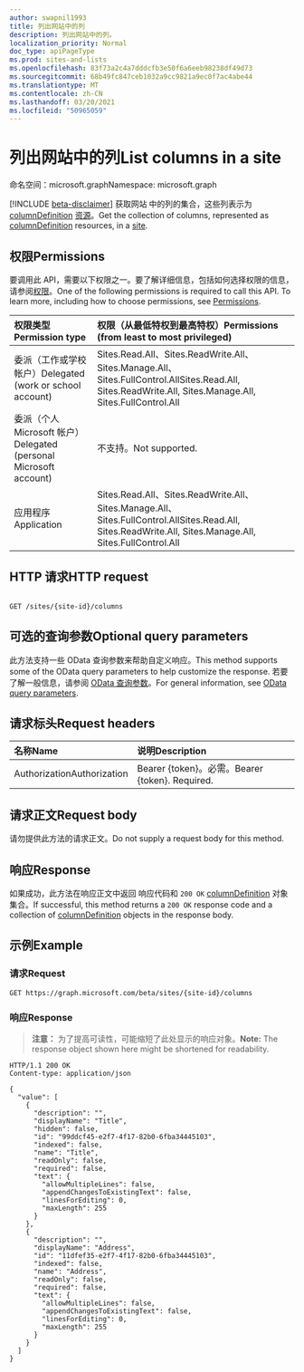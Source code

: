 ```yaml
---
author: swapnil1993
title: 列出网站中的列
description: 列出网站中的列。
localization_priority: Normal
doc_type: apiPageType
ms.prod: sites-and-lists
ms.openlocfilehash: 83f73a2c4a7dddcfb3e50f6a6eeb98238df49d73
ms.sourcegitcommit: 68b49fc847ceb1032a9cc9821a9ec0f7ac4abe44
ms.translationtype: MT
ms.contentlocale: zh-CN
ms.lasthandoff: 03/20/2021
ms.locfileid: "50965059"
---
```

# <a name="list-columns-in-a-site"></a><span data-ttu-id="a808a-103">列出网站中的列</span><span class="sxs-lookup"><span data-stu-id="a808a-103">List columns in a site</span></span>
<span data-ttu-id="a808a-104">命名空间：microsoft.graph</span><span class="sxs-lookup"><span data-stu-id="a808a-104">Namespace: microsoft.graph</span></span>

[!INCLUDE [beta-disclaimer](../../includes/beta-disclaimer.md)]
<span data-ttu-id="a808a-105">获取网站 中的列的集合，这些列表示为 [columnDefinition][columnDefinition] [资源][site]。</span><span class="sxs-lookup"><span data-stu-id="a808a-105">Get the collection of columns, represented as [columnDefinition][columnDefinition] resources, in a [site][site].</span></span>

  

## <a name="permissions"></a><span data-ttu-id="a808a-106">权限</span><span class="sxs-lookup"><span data-stu-id="a808a-106">Permissions</span></span>

  

<span data-ttu-id="a808a-p101">要调用此 API，需要以下权限之一。要了解详细信息，包括如何选择权限的信息，请参阅[权限](/graph/permissions_reference.md)。</span><span class="sxs-lookup"><span data-stu-id="a808a-p101">One of the following permissions is required to call this API. To learn more, including how to choose permissions, see [Permissions](/graph/permissions_reference.md).</span></span>

  

|<span data-ttu-id="a808a-109">权限类型</span><span class="sxs-lookup"><span data-stu-id="a808a-109">Permission type</span></span> | <span data-ttu-id="a808a-110">权限（从最低特权到最高特权）</span><span class="sxs-lookup"><span data-stu-id="a808a-110">Permissions (from least to most privileged)</span></span> |
|:--------------------|:---------------------------------------------------------|
|<span data-ttu-id="a808a-111">委派（工作或学校帐户）</span><span class="sxs-lookup"><span data-stu-id="a808a-111">Delegated (work or school account)</span></span> | <span data-ttu-id="a808a-112">Sites.Read.All、Sites.ReadWrite.All、Sites.Manage.All、Sites.FullControl.All</span><span class="sxs-lookup"><span data-stu-id="a808a-112">Sites.Read.All, Sites.ReadWrite.All, Sites.Manage.All, Sites.FullControl.All</span></span>  |
|<span data-ttu-id="a808a-113">委派（个人 Microsoft 帐户）</span><span class="sxs-lookup"><span data-stu-id="a808a-113">Delegated (personal Microsoft account)</span></span> | <span data-ttu-id="a808a-114">不支持。</span><span class="sxs-lookup"><span data-stu-id="a808a-114">Not supported.</span></span> |
|<span data-ttu-id="a808a-115">应用程序</span><span class="sxs-lookup"><span data-stu-id="a808a-115">Application</span></span> | <span data-ttu-id="a808a-116">Sites.Read.All、Sites.ReadWrite.All、Sites.Manage.All、Sites.FullControl.All</span><span class="sxs-lookup"><span data-stu-id="a808a-116">Sites.Read.All, Sites.ReadWrite.All, Sites.Manage.All, Sites.FullControl.All</span></span>  |

  

## <a name="http-request"></a><span data-ttu-id="a808a-117">HTTP 请求</span><span class="sxs-lookup"><span data-stu-id="a808a-117">HTTP request</span></span>

  
<!-- {
  "blockType": "ignored"
}
-->
```http

GET /sites/{site-id}/columns
```

  
## <a name="optional-query-parameters"></a><span data-ttu-id="a808a-118">可选的查询参数</span><span class="sxs-lookup"><span data-stu-id="a808a-118">Optional query parameters</span></span>
<span data-ttu-id="a808a-119">此方法支持一些 OData 查询参数来帮助自定义响应。</span><span class="sxs-lookup"><span data-stu-id="a808a-119">This method supports some of the OData query parameters to help customize the response.</span></span> <span data-ttu-id="a808a-120">若要了解一般信息，请参阅 [OData 查询参数](/graph/query-parameters)。</span><span class="sxs-lookup"><span data-stu-id="a808a-120">For general information, see [OData query parameters](/graph/query-parameters).</span></span>

## <a name="request-headers"></a><span data-ttu-id="a808a-121">请求标头</span><span class="sxs-lookup"><span data-stu-id="a808a-121">Request headers</span></span>
|<span data-ttu-id="a808a-122">名称</span><span class="sxs-lookup"><span data-stu-id="a808a-122">Name</span></span>|<span data-ttu-id="a808a-123">说明</span><span class="sxs-lookup"><span data-stu-id="a808a-123">Description</span></span>|
|:---|:---|
|<span data-ttu-id="a808a-124">Authorization</span><span class="sxs-lookup"><span data-stu-id="a808a-124">Authorization</span></span>|<span data-ttu-id="a808a-p103">Bearer {token}。必需。</span><span class="sxs-lookup"><span data-stu-id="a808a-p103">Bearer {token}. Required.</span></span>|

## <a name="request-body"></a><span data-ttu-id="a808a-127">请求正文</span><span class="sxs-lookup"><span data-stu-id="a808a-127">Request body</span></span>
<span data-ttu-id="a808a-128">请勿提供此方法的请求正文。</span><span class="sxs-lookup"><span data-stu-id="a808a-128">Do not supply a request body for this method.</span></span>

## <a name="response"></a><span data-ttu-id="a808a-129">响应</span><span class="sxs-lookup"><span data-stu-id="a808a-129">Response</span></span>

<span data-ttu-id="a808a-130">如果成功，此方法在响应正文中返回 响应代码和 `200 OK` [columnDefinition][] 对象集合。</span><span class="sxs-lookup"><span data-stu-id="a808a-130">If successful, this method returns a `200 OK` response code and a collection of [columnDefinition][] objects in the response body.</span></span>

  

## <a name="example"></a><span data-ttu-id="a808a-131">示例</span><span class="sxs-lookup"><span data-stu-id="a808a-131">Example</span></span>

### <a name="request"></a><span data-ttu-id="a808a-132">请求</span><span class="sxs-lookup"><span data-stu-id="a808a-132">Request</span></span>

<!-- { "blockType": "request", "name": "get_columns_from_site" } -->
 

```http
GET https://graph.microsoft.com/beta/sites/{site-id}/columns
```

### <a name="response"></a><span data-ttu-id="a808a-133">响应</span><span class="sxs-lookup"><span data-stu-id="a808a-133">Response</span></span>
><span data-ttu-id="a808a-134">**注意：** 为了提高可读性，可能缩短了此处显示的响应对象。</span><span class="sxs-lookup"><span data-stu-id="a808a-134">**Note:** The response object shown here might be shortened for readability.</span></span>
<!-- {
  "blockType": "response",
  "truncated": true,
  "@odata.type": "Collection(microsoft.graph.columnDefinition)"
}
-->  

```http
HTTP/1.1 200 OK
Content-type: application/json

{
  "value": [
    {
      "description": "",
      "displayName": "Title",
      "hidden": false,
      "id": "99ddcf45-e2f7-4f17-82b0-6fba34445103",
      "indexed": false,
      "name": "Title",
      "readOnly": false,
      "required": false,
      "text": {
        "allowMultipleLines": false,
        "appendChangesToExistingText": false,
        "linesForEditing": 0,
        "maxLength": 255
      }
    },
    {
      "description": "",
      "displayName": "Address",
      "id": "11dfef35-e2f7-4f17-82b0-6fba34445103",
      "indexed": false,
      "name": "Address",
      "readOnly": false,
      "required": false,
      "text": {
        "allowMultipleLines": false,
        "appendChangesToExistingText": false,
        "linesForEditing": 0,
        "maxLength": 255
      }
    }
  ]
}
```

  

[columnDefinition]: ../resources/columnDefinition.md
[site]: ../resources/site.md
 
